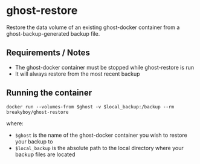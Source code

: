 # ghost-restore
Restore the data volume of an existing ghost-docker container from a ghost-backup-generated backup file.

## Requirements / Notes
- The ghost-docker container must be stopped while ghost-restore is run
- It will always restore from the most recent backup

## Running the container
```Shell
docker run --volumes-from $ghost -v $local_backup:/backup --rm breakyboy/ghost-restore
```

where:
- `$ghost` is the name of the ghost-docker container you wish to restore your backup to
- `$local_backup` is the absolute path to the local directory where your backup files are located
